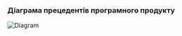 ### Діаграма прецедентів програмного продукту




![Diagram](https://github.com/oleksandrblazhko/ai-212-socheslo/assets/101970415/ee3fa573-1fc6-487f-87fd-45f8bc293b30)
